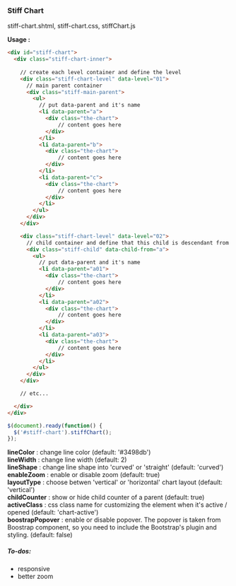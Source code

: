 ### Stiff Chart
stiff-chart.shtml, stiff-chart.css, stiffChart.js   

**Usage :**  
```html
<div id="stiff-chart">
  <div class="stiff-chart-inner">
      
    // create each level container and define the level
    <div class="stiff-chart-level" data-level="01">
      // main parent container
      <div class="stiff-main-parent">
        <ul>
          // put data-parent and it's name
          <li data-parent="a">
            <div class="the-chart">
                // content goes here
            </div>
          </li>
          <li data-parent="b">
            <div class="the-chart">
                // content goes here
            </div>
          </li>
          <li data-parent="c">
            <div class="the-chart">
                // content goes here
            </div>
          </li>
        </ul>
      </div>
    </div>

    <div class="stiff-chart-level" data-level="02">
      // child container and define that this child is descendant from who
      <div class="stiff-child" data-child-from="a">
        <ul>
          // put data-parent and it's name
          <li data-parent="a01">
            <div class="the-chart">
                // content goes here
            </div>
          </li>
          <li data-parent="a02">
            <div class="the-chart">
                // content goes here
            </div>
          </li>
          <li data-parent="a03">
            <div class="the-chart">
                // content goes here
            </div>
          </li>
        </ul>
      </div>
    </div>

    // etc...

  </div>
</div>
```
```javascript
$(document).ready(function() {
  $('#stiff-chart').stiffChart();
});
```
**lineColor** : change line color (default: '#3498db')  
**lineWidth** : change line width (default: 2)  
**lineShape** : change line shape into 'curved' or 'straight' (default: 'curved')  
**enableZoom** : enable or disable zoom (default: true)  
**layoutType** : choose betwen 'vertical' or 'horizontal' chart layout (default: 'vertical')  
**childCounter** : show or hide child counter of a parent (default: true)  
**activeClass** : css class name for customizing the element when it's active / opened (default: 'chart-active')  
**boostrapPopover** : enable or disable popover. The popover is taken from Boostrap component, so you need to include the Bootstrap's plugin and styling. (default: false)  

##### To-dos:
- responsive
- better zoom
